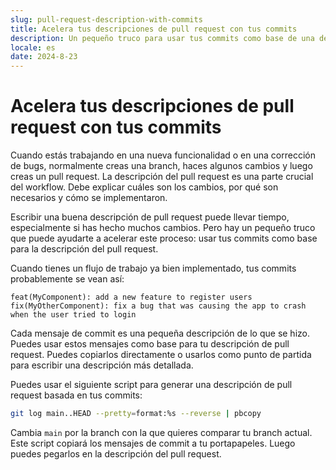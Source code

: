 ```yaml
---
slug: pull-request-description-with-commits
title: Acelera tus descripciones de pull request con tus commits
description: Un pequeño truco para usar tus commits como base de una descripción de pull request
locale: es
date: 2024-8-23
---
```


# Acelera tus descripciones de pull request con tus commits

Cuando estás trabajando en una nueva funcionalidad o en una corrección de bugs, normalmente creas una branch, haces algunos cambios y luego creas un pull request. La descripción del pull request es una parte crucial del workflow. Debe explicar cuáles son los cambios, por qué son necesarios y cómo se implementaron.

Escribir una buena descripción de pull request puede llevar tiempo, especialmente si has hecho muchos cambios. Pero hay un pequeño truco que puede ayudarte a acelerar este proceso: usar tus commits como base para la descripción del pull request.

Cuando tienes un flujo de trabajo ya bien implementado, tus commits probablemente se vean así:

```
feat(MyComponent): add a new feature to register users
fix(MyOtherComponent): fix a bug that was causing the app to crash when the user tried to login
```

Cada mensaje de commit es una pequeña descripción de lo que se hizo. Puedes usar estos mensajes como base para tu descripción de pull request. Puedes copiarlos directamente o usarlos como punto de partida para escribir una descripción más detallada.

Puedes usar el siguiente script para generar una descripción de pull request basada en tus commits:

```bash
git log main..HEAD --pretty=format:%s --reverse | pbcopy
```

Cambia `main` por la branch con la que quieres comparar tu branch actual. Este script copiará los mensajes de commit a tu portapapeles. Luego puedes pegarlos en la descripción del pull request.
